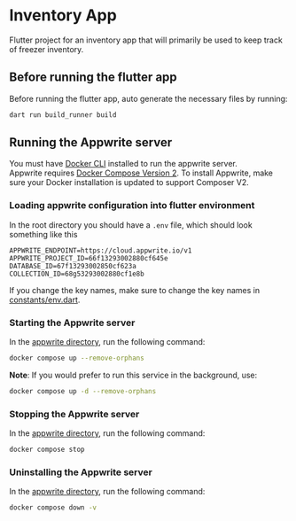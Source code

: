 # Inventory App

Flutter project for an inventory app that will primarily be used to keep track of freezer inventory.

## Before running the flutter app

Before running the flutter app, auto generate the necessary files by running:

```bash
dart run build_runner build
```

## Running the Appwrite server

You must have [Docker CLI](https://www.docker.com/products/docker-desktop/) installed to run the
appwrite server.  
Appwrite requires [Docker Compose Version 2](https://docs.docker.com/compose/install/). To install
Appwrite, make sure your Docker installation is updated to support Composer V2.

### Loading appwrite configuration into flutter environment

In the root directory you should have a `.env` file, which should look something like this

```dotenv
APPWRITE_ENDPOINT=https://cloud.appwrite.io/v1
APPWRITE_PROJECT_ID=66f13293002880cf645e
DATABASE_ID=67f13293002850cf623a
COLLECTION_ID=68g53293002880cf1e8b
```

If you change the key names, make sure to change the key names
in [constants/env.dart](/lib/core/constants/env.dart).

### Starting the Appwrite server

In the [appwrite directory](/appwrite), run the following command:

```bash
docker compose up --remove-orphans
```

**Note**: If you would prefer to run this service in the background, use:

```bash
docker compose up -d --remove-orphans
```

### Stopping the Appwrite server

In the [appwrite directory](/appwrite), run the following command:

```bash
docker compose stop
```

### Uninstalling the Appwrite server

In the [appwrite directory](/appwrite), run the following command:

```bash
docker compose down -v
```
